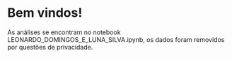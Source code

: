 # Bem vindos!

As análises se encontram no notebook LEONARDO_DOMINGOS_E_LUNA_SILVA.ipynb, os dados foram removidos por questões de privacidade.
